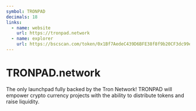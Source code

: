 ```yaml
---
symbol: TRONPAD
decimals: 18
links:
  - name: website
    url: https://tronpad.network
  - name: explorer
    url: https://bscscan.com/token/0x1Bf7AedeC439D6BFE38f8f9b20CF3dc99e3571C4
---
```


# TRONPAD.network

The only launchpad fully backed by the Tron Network! TRONPAD will empower crypto currency projects with the ability to distribute tokens and raise liquidity.

